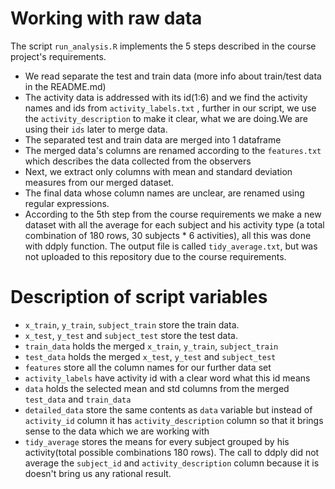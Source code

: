 # Working with raw data

The script `run_analysis.R` implements the 5 steps described in the course project's requirements.

* We read separate the test and train data (more info about train/test data in the README.md)
* The activity data is addressed with its id(1:6) and we find the activity names and ids from `activity_labels.txt` , further in our script, we use the `activity_description` to make it clear, what we are doing.We are using their `ids` later to merge data.
* The separated test and train data are merged into 1 dataframe
* The merged data's columns are renamed according to the `features.txt` which describes the data collected from the observers
* Next, we extract only columns with mean and standard deviation measures from our merged dataset.
* The final data whose column names are unclear, are renamed using regular expressions.
* According to the 5th step from the course requirements we make a new dataset with all the average for each subject and his activity type (a total combination of 180 rows, 30 subjects * 6 activities), all this was done with ddply function. The output file is called `tidy_average.txt`, but was not uploaded to this repository due to the course requirements.

# Description of script variables

* `x_train`, `y_train`, `subject_train` store the train data.
* `x_test`, `y_test` and `subject_test` store the test data.
* `train_data` holds the merged `x_train`, `y_train`, `subject_train`
* `test_data` holds the merged `x_test`, `y_test` and `subject_test`
* `features` store all the column names for our further data set
* `activity_labels` have activity id with a clear word what this id means
* `data` holds the selected mean and std columns from the merged `test_data` and `train_data`
* `detailed_data` store the same contents as `data` variable but instead of `activity_id` column it has `activity_description` column so that it brings sense to the data which we are working with
* `tidy_average` stores the means for every subject grouped by his activity(total possible combinations 180 rows). The call to ddply did not average the `subject_id` and `activity_description` column because it is doesn't bring us any rational result.
